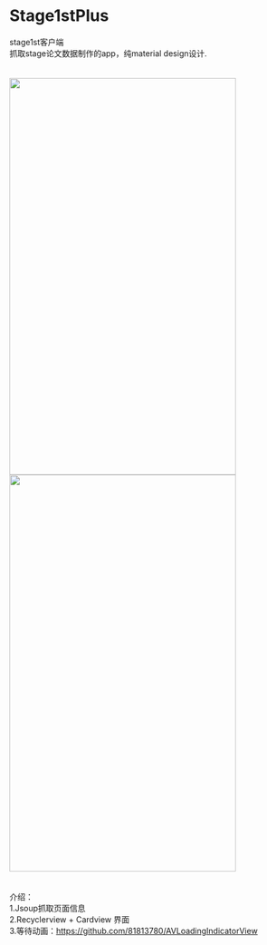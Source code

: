 # Stage1stPlus
stage1st客户端<br>
抓取stage论文数据制作的app，纯material design设计.<br><br>
<br>
<img src="http://ww1.sinaimg.cn/large/e2b53ca0gy1fgpard6sykg20k00zk1l6.gif" width="400" height="700"/>
<img src="http://ww1.sinaimg.cn/large/e2b53ca0gy1fgkmzgf8pmj21401z4ais.jpg" width="400" height="700"/>
<br>
<br>
<br>
介绍：<br>
1.Jsoup抓取页面信息<br>
2.Recyclerview + Cardview 界面<br>
3.等待动画：https://github.com/81813780/AVLoadingIndicatorView<br>
